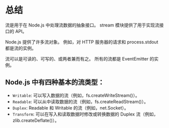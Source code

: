 # 总结

流是用于在 Node.js 中处理流数据的抽象接口。 stream 模块提供了用于实现流接口的 API。

Node.js 提供了许多流对象。 例如，对 HTTP 服务器的请求和 process.stdout 都是流的实例。

流可以是可读的、可写的、或两者兼而有之。 所有的流都是 EventEmitter 的实例。

## Node.js 中有四种基本的流类型：

- `Writable`: 可以写入数据的流（例如，fs.createWriteStream()）。
- `Readable`: 可以从中读取数据的流（例如，fs.createReadStream()）。
- `Duplex`: Readable 和 Writable 的流（例如，net.Socket）。
- `Transform`: 可以在写入和读取数据时修改或转换数据的 Duplex 流（例如，zlib.createDeflate()）。
